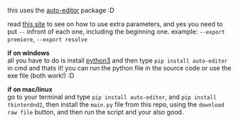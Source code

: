 this uses the [auto-editor](https://github.com/wyattblue/auto-editor) package :D

read [this site](https://auto-editor.com/ref/options) to see on how to use extra parameters, and yes you need to put `--` infront of each one, including the beginning one.
example: `--export premiere`, `--export resolve`

**if on windows**
<br>all you have to do is install [python3](https://python.org) and then type `pip install auto-editor` in cmd and thats it! you can run the python file in the source code or use the exe file (both work!) :D

**if on mac/linux**
<br>go to your terminal and type `pip install auto-editor`, and `pip install tkinterdnd2`, then install the `main.py` file from this repo, using the `download raw file` button, and then run the script and your also good.
